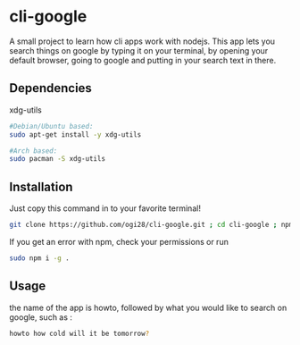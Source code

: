 # cli-google

A small project to learn how cli apps work with nodejs.
This app lets you search things on google by typing it on your terminal, by opening your default browser, going to google and putting in your search text in there.

## Dependencies
xdg-utils
```bash
#Debian/Ubuntu based:
sudo apt-get install -y xdg-utils

#Arch based:
sudo pacman -S xdg-utils
```

## Installation
Just copy this command in to your favorite terminal!
```bash
git clone https://github.com/ogi28/cli-google.git ; cd cli-google ; npm i -g .
```
If you get an error with npm, check your permissions or run
```bash
sudo npm i -g .
```

## Usage
the name of the app is howto, followed by what you would like to search on google, such as :
```bash
howto how cold will it be tomorrow?
```

